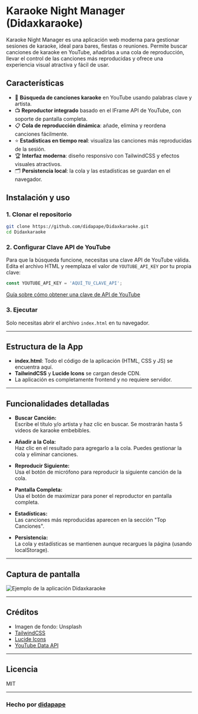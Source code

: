 # Karaoke Night Manager (Didaxkaraoke)

Karaoke Night Manager es una aplicación web moderna para gestionar sesiones de karaoke, ideal para bares, fiestas o reuniones. Permite buscar canciones de karaoke en YouTube, añadirlas a una cola de reproducción, llevar el control de las canciones más reproducidas y ofrece una experiencia visual atractiva y fácil de usar.

## Características

- 🎤 **Búsqueda de canciones karaoke** en YouTube usando palabras clave y artista.
- 📺 **Reproductor integrado** basado en el IFrame API de YouTube, con soporte de pantalla completa.
- 📋 **Cola de reproducción dinámica**: añade, elimina y reordena canciones fácilmente.
- ⭐ **Estadísticas en tiempo real**: visualiza las canciones más reproducidas de la sesión.
- 🏆 **Interfaz moderna**: diseño responsivo con TailwindCSS y efectos visuales atractivos.
- 🗂️ **Persistencia local**: la cola y las estadísticas se guardan en el navegador.

## Instalación y uso

### 1. Clonar el repositorio

```bash
git clone https://github.com/didapape/Didaxkaraoke.git
cd Didaxkaraoke
```

### 2. Configurar Clave API de YouTube

Para que la búsqueda funcione, necesitas una clave API de YouTube válida.  
Edita el archivo HTML y reemplaza el valor de `YOUTUBE_API_KEY` por tu propia clave:

```js
const YOUTUBE_API_KEY = 'AQUÍ_TU_CLAVE_API';
```
[Guía sobre cómo obtener una clave de API de YouTube](https://developers.google.com/youtube/v3/getting-started)

### 3. Ejecutar

Solo necesitas abrir el archivo `index.html` en tu navegador.

---

## Estructura de la App

- **index.html**: Todo el código de la aplicación (HTML, CSS y JS) se encuentra aquí.
- **TailwindCSS** y **Lucide Icons** se cargan desde CDN.
- La aplicación es completamente frontend y no requiere servidor.

---

## Funcionalidades detalladas

- **Buscar Canción:**  
  Escribe el título y/o artista y haz clic en buscar. Se mostrarán hasta 5 videos de karaoke embebibles.

- **Añadir a la Cola:**  
  Haz clic en el resultado para agregarlo a la cola. Puedes gestionar la cola y eliminar canciones.

- **Reproducir Siguiente:**  
  Usa el botón de micrófono para reproducir la siguiente canción de la cola.

- **Pantalla Completa:**  
  Usa el botón de maximizar para poner el reproductor en pantalla completa.

- **Estadísticas:**  
  Las canciones más reproducidas aparecen en la sección "Top Canciones".

- **Persistencia:**  
  La cola y estadísticas se mantienen aunque recargues la página (usando localStorage).

---

## Captura de pantalla

![Ejemplo de la aplicación Didaxkaraoke](https://images.unsplash.com/photo-1514933651103-005eec06c04b?auto=format&fit=crop&w=800&q=80)

---

## Créditos

- Imagen de fondo: Unsplash
- [TailwindCSS](https://tailwindcss.com/)
- [Lucide Icons](https://lucide.dev/)
- [YouTube Data API](https://developers.google.com/youtube/v3)

---

## Licencia

MIT

---

### Hecho por [didapape](https://github.com/didapape)
